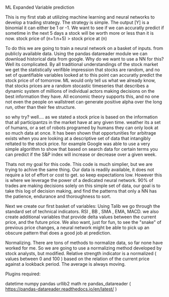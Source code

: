 ML Expanded Variable prediction 

This is my first stab at utilizing machine learning and neural networks to develop a trading strategy. The strategy is simple. The output [Y] is a binomial it can either be 1 or -1. We want to see if we can accuratly predict if sometime in the next 5 days a stock will be worth more or less than it is now. stock price of (n+1:n+5) > stock price at (n)

To do this we are going to train a neural network on a basket of inputs. from publicly available data. Using the pandas datareader module we can download historical data from google. Why do we want to use a NN for this? Well its complicated. By all traditional understandings of the stock market we get the statistically verifible impression that stocks are random, and no set of quantifiable variables looked at to this point can accuratly predict the stock price of of tomorrow. ML would only tell us what we already know, that stocks prices are a random stocastic timeseries that describes a dynamic system of millions of individual actors making decisions on the best information they have. All economic theory supports this, and no one not even the people on wallstreet can generate positive alpha over the long run, other than their fee structure. 

so why try? well.... as we stated a stock price is based on the information that all participantzs in the market have at any given time. weather its a set of humans, or a set of robots programed by humans they can only look at so much data at once. It has been shown that opportunities for arbitrage exists when you are looking at a descriptive set of data that intangibly reltated to the stock price. for example Google was able to use a very simple algorithm to show that based on search data for certain terms you can predict if the S&P index will increase or decrease over a given week. 

Thats not my goal for this code. This code is much simplier, but we are trying to achive the same thing. Our data is readily available, it does not require a lot of effort or cost to get. so keep expectations low. However this is where we leverage the power of a dedicated neural network. 90% of trades are making decisions solely on this simple set of data, our goal is to take this log of decision making, and find the patterns that only a NN has the patience, endurance and thoroughness to sort. 

Next we create our first basket of variables: 
Using Talib we go through the standard set of technical indicators. RSI , BB , SMA , EMA, MACD. we also create additional variables that provide delta values between the current price, and the future price. We also want, just for fun, to see the "snake" of previous price changes, a neural network might be able to pick up an obscure pattern that does a good job at prediction. 

Normalizing. 
There are tons of methods to normalize data, so far none have worked for me. So we are going to use a normalizing method developed by stock analysts, but modified. Relative strength indicator is a normalized ( values between 0 and 100 ) based on the relation of the current price against a lookback period. The average is always moving. 



Plugins required:

datetime
numpy
pandas
urllib2
math
re
pandas_datareader ( https://pandas-datareader.readthedocs.io/en/latest/ )
